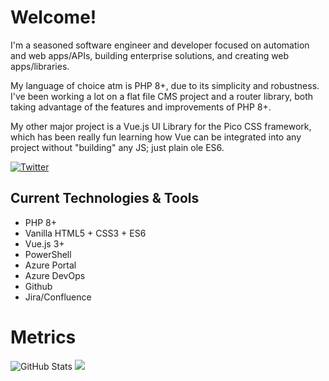 # Welcome!
I'm a seasoned software engineer and developer focused on automation and web apps/APIs, building enterprise solutions, and creating web apps/libraries.

My language of choice atm is PHP 8+, due to its simplicity and robustness. I've been working a lot on a flat file CMS project and a router library, both taking advantage of the features and improvements of PHP 8+.

My other major project is a Vue.js UI Library  for the Pico CSS framework, which has been really fun learning how Vue can be integrated into any project without "building" any JS; just plain ole ES6.

<a href="https://twitter.com/ginger_tek"><img alt="Twitter" src="https://img.shields.io/twitter/follow/ginger_tek?style=social"></a>

## Current Technologies & Tools
- PHP 8+
- Vanilla HTML5 + CSS3 + ES6
- Vue.js 3+
- PowerShell
- Azure Portal
- Azure DevOps
- Github
- Jira/Confluence

# Metrics
<img src="https://github-readme-stats.vercel.app/api?username=ginger-tek" alt="GitHub Stats" />
<img src="https://github-readme-stats.vercel.app/api/top-langs/?username=ginger-tek" />
